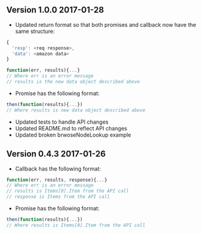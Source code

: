 ## Version 1.0.0 2017-01-28
- Updated return format so that both promises and callback now have the same structure:

```javascript
{
  'resp': <req response>,
  'data': <amazon data>
}
```

```javascript
function(err, results){...}
// Where err is an error message
// results is the new data object described above
```

- Promise has the following format:

```javascript
then(function(results){...})
// Where results is new data object described above
```

- Updated tests to handle API changes
- Updated README.md to reflect API changes
- Updated broken brwoseNodeLookup example

## Version 0.4.3 2017-01-26
- Callback has the following format:

```javascript
function(err, results, response){...}
// Where err is an error message
// results is Items[0].Item from the API call
// response is Items from the API call
```

- Promise has the following format:

```javascript
then(function(results){...})
// Where results is Items[0].Item from the API call
```

